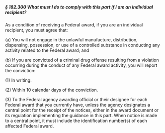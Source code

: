 ##### § 182.300 What must I do to comply with this part if I am an individual recipient? #####

As a condition of receiving a Federal award, if you are an individual recipient, you must agree that:

(a) You will not engage in the unlawful manufacture, distribution, dispensing, possession, or use of a controlled substance in conducting any activity related to the Federal award; and

(b) If you are convicted of a criminal drug offense resulting from a violation occurring during the conduct of any Federal award activity, you will report the conviction:

(1) In writing.

(2) Within 10 calendar days of the conviction.

(3) To the Federal agency awarding official or their designee for each Federal award that you currently have, unless the agency designates a central point for the receipt of the notices, either in the award document or its regulation implementing the guidance in this part. When notice is made to a central point, it must include the identification number(s) of each affected Federal award.